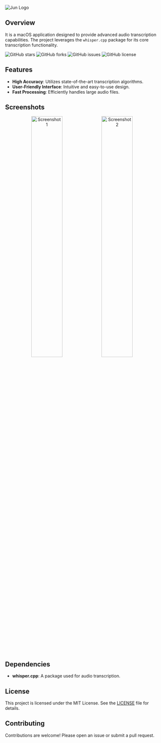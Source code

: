 ![Jun Logo](./Resource/logo.png)
## Overview

It is a macOS application designed to provide advanced audio transcription capabilities. The project leverages the `whisper.cpp` package for its core transcription functionality.

![GitHub stars](https://img.shields.io/github/stars/maojcn/Jun?style=social)
![GitHub forks](https://img.shields.io/github/forks/maojcn/Jun?style=social)
![GitHub issues](https://img.shields.io/github/issues/maojcn/Jun)
![GitHub license](https://img.shields.io/github/license/maojcn/Jun)

## Features

- **High Accuracy**: Utilizes state-of-the-art transcription algorithms.
- **User-Friendly Interface**: Intuitive and easy-to-use design.
- **Fast Processing**: Efficiently handles large audio files.

## Screenshots

<p align="center">
    <img src="./Resource/Screenshot_transcribe.png" alt="Screenshot 1" width="45%">
    <img src="./Resource/Screenshot_modelList.png" alt="Screenshot 2" width="45%">
</p>

## Dependencies

- **whisper.cpp**: A package used for audio transcription.

## License

This project is licensed under the MIT License. See the [LICENSE](LICENSE) file for details.

## Contributing

Contributions are welcome! Please open an issue or submit a pull request.
